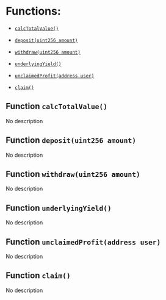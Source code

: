 # Functions:

- [`calcTotalValue()`](#IYearnV2Vault-calcTotalValue--)

- [`deposit(uint256 amount)`](#IYearnV2Vault-deposit-uint256-)

- [`withdraw(uint256 amount)`](#IYearnV2Vault-withdraw-uint256-)

- [`underlyingYield()`](#IYearnV2Vault-underlyingYield--)

- [`unclaimedProfit(address user)`](#IYearnV2Vault-unclaimedProfit-address-)

- [`claim()`](#IYearnV2Vault-claim--)

## Function `calcTotalValue() `

No description

## Function `deposit(uint256 amount) `

No description

## Function `withdraw(uint256 amount) `

No description

## Function `underlyingYield() `

No description

## Function `unclaimedProfit(address user) `

No description

## Function `claim() `

No description
